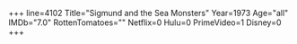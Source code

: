 +++
line=4102
Title="Sigmund and the Sea Monsters"
Year=1973
Age="all"
IMDb="7.0"
RottenTomatoes=""
Netflix=0
Hulu=0
PrimeVideo=1
Disney=0
+++

